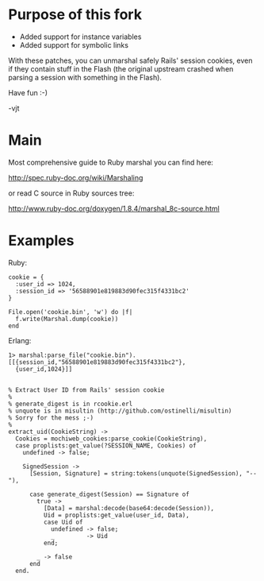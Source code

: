 Purpose of this fork
====================

* Added support for instance variables
* Added support for symbolic links

With these patches, you can unmarshal safely Rails' session cookies,
even if they contain stuff in the Flash (the original upstream crashed
when parsing a session with something in the Flash).

Have fun :-)

-vjt

Main
====

Most comprehensive guide to Ruby marshal you can find here:

http://spec.ruby-doc.org/wiki/Marshaling

or read C source in Ruby sources tree:

http://www.ruby-doc.org/doxygen/1.8.4/marshal_8c-source.html

Examples
========

Ruby:

    cookie = {
      :user_id => 1024,
      :session_id => '56588901e819883d90fec315f4331bc2'
    }

    File.open('cookie.bin', 'w') do |f|
      f.write(Marshal.dump(cookie))
    end

Erlang:

    1> marshal:parse_file("cookie.bin").
    [[{session_id,"56588901e819883d90fec315f4331bc2"},
      {user_id,1024}]]


    % Extract User ID from Rails' session cookie
    %
    % generate_digest is in rcookie.erl
    % unquote is in misultin (http://github.com/ostinelli/misultin)
    % Sorry for the mess ;-)
    %
    extract_uid(CookieString) ->
      Cookies = mochiweb_cookies:parse_cookie(CookieString),
      case proplists:get_value(?SESSION_NAME, Cookies) of
        undefined -> false;

        SignedSession ->
          [Session, Signature] = string:tokens(unquote(SignedSession), "--"),

          case generate_digest(Session) == Signature of
            true ->
              [Data] = marshal:decode(base64:decode(Session)),
              Uid = proplists:get_value(user_id, Data),
              case Uid of
                undefined -> false;
                _         -> Uid
              end;

            _ -> false
          end
      end.
